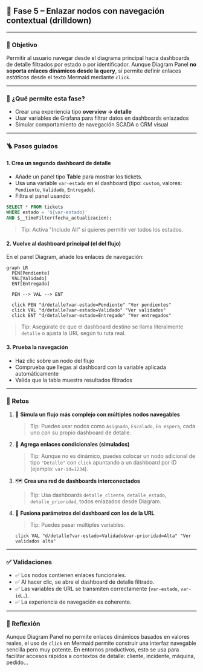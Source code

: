 

## 🔹 Fase 5 – Enlazar nodos con navegación contextual (drilldown)

---

### 🎯 Objetivo

Permitir al usuario navegar desde el diagrama principal hacia dashboards de detalle filtrados por estado o por identificador. Aunque Diagram Panel **no soporta enlaces dinámicos desde la query**, sí permite definir enlaces *estáticos* desde el texto Mermaid mediante `click`.

---

### 🧠 ¿Qué permite esta fase?

* Crear una experiencia tipo **overview → detalle**
* Usar variables de Grafana para filtrar datos en dashboards enlazados
* Simular comportamiento de navegación SCADA o CRM visual

---

### 🪜 Pasos guiados

#### 1. Crea un segundo dashboard de detalle

* Añade un panel tipo **Table** para mostrar los tickets.
* Usa una variable `var-estado` en el dashboard (tipo: `custom`, valores: `Pendiente`, `Validado`, `Entregado`).
* Filtra el panel usando:

```sql
SELECT * FROM tickets
WHERE estado = '${var-estado}'
AND $__timeFilter(fecha_actualizacion);
```

> Tip: Activa "Include All" si quieres permitir ver todos los estados.

#### 2. Vuelve al dashboard principal (el del flujo)

En el panel Diagram, añade los enlaces de navegación:

```mermaid
graph LR
  PEN[Pendiente]
  VAL[Validado]
  ENT[Entregado]

  PEN --> VAL --> ENT

  click PEN "d/detalle?var-estado=Pendiente" "Ver pendientes"
  click VAL "d/detalle?var-estado=Validado" "Ver validados"
  click ENT "d/detalle?var-estado=Entregado" "Ver entregados"
```

> Tip: Asegúrate de que el dashboard destino se llama literalmente `detalle` o ajusta la URL según tu ruta real.

#### 3. Prueba la navegación

* Haz clic sobre un nodo del flujo
* Comprueba que llegas al dashboard con la variable aplicada automáticamente
* Valida que la tabla muestra resultados filtrados

---

### 🔁 Retos

1. 🔄 **Simula un flujo más complejo con múltiples nodos navegables**

   > Tip: Puedes usar nodos como `Asignado`, `Escalado`, `En espera`, cada uno con su propio dashboard de detalle.

2. 🧪 **Agrega enlaces condicionales (simulados)**

   > Tip: Aunque no es dinámico, puedes colocar un nodo adicional de tipo `"Detalle"` con `click` apuntando a un dashboard por ID (ejemplo: `var-id=1234`).

3. 🗺️ **Crea una red de dashboards interconectados**

   > Tip: Usa dashboards `detalle_cliente`, `detalle_estado`, `detalle_prioridad`, todos enlazados desde Diagram.

4. 🧩 **Fusiona parámetros del dashboard con los de la URL**

   > Tip: Puedes pasar múltiples variables:

   ```mermaid
   click VAL "d/detalle?var-estado=Validado&var-prioridad=Alta" "Ver validados alta"
   ```

---

### ✅ Validaciones

* ✅ Los nodos contienen enlaces funcionales.
* ✅ Al hacer clic, se abre el dashboard de detalle filtrado.
* ✅ Las variables de URL se transmiten correctamente (`var-estado`, `var-id`…).
* ✅ La experiencia de navegación es coherente.

---

### 💬 Reflexión

Aunque Diagram Panel no permite enlaces dinámicos basados en valores reales, el uso de `click` en Mermaid permite construir una interfaz navegable sencilla pero muy potente. En entornos productivos, esto se usa para facilitar accesos rápidos a contextos de detalle: cliente, incidente, máquina, pedido…
